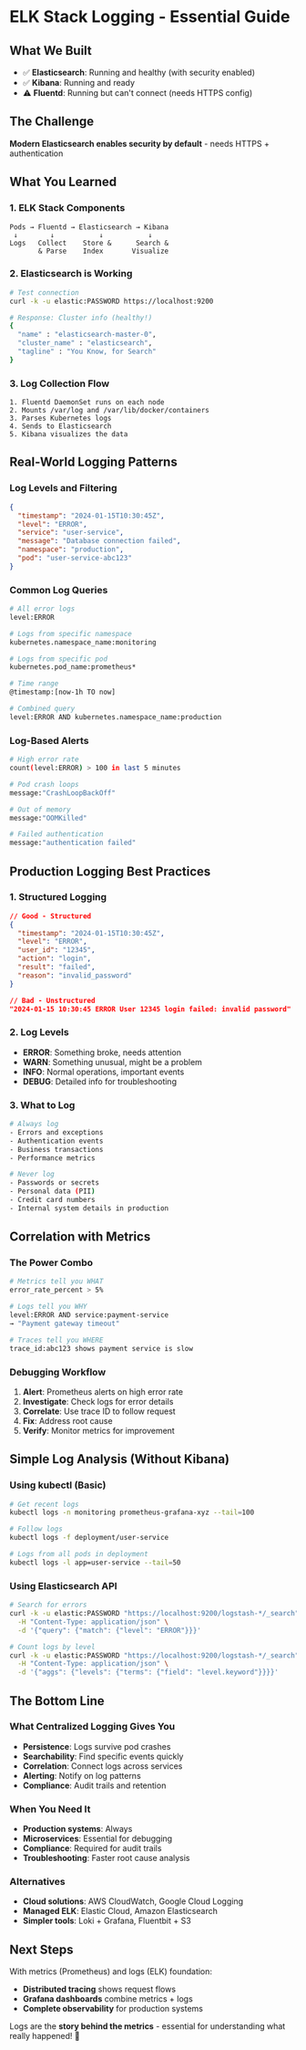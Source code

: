 # ELK Stack Logging - Essential Guide

## What We Built
- ✅ **Elasticsearch**: Running and healthy (with security enabled)
- ✅ **Kibana**: Running and ready
- ⚠️ **Fluentd**: Running but can't connect (needs HTTPS config)

## The Challenge
**Modern Elasticsearch enables security by default** - needs HTTPS + authentication

## What You Learned

### 1. ELK Stack Components
```
Pods → Fluentd → Elasticsearch → Kibana
 ↓        ↓           ↓           ↓
Logs   Collect    Store &      Search &
       & Parse    Index       Visualize
```

### 2. Elasticsearch is Working
```bash
# Test connection
curl -k -u elastic:PASSWORD https://localhost:9200

# Response: Cluster info (healthy!)
{
  "name" : "elasticsearch-master-0",
  "cluster_name" : "elasticsearch",
  "tagline" : "You Know, for Search"
}
```

### 3. Log Collection Flow
```
1. Fluentd DaemonSet runs on each node
2. Mounts /var/log and /var/lib/docker/containers
3. Parses Kubernetes logs
4. Sends to Elasticsearch
5. Kibana visualizes the data
```

## Real-World Logging Patterns

### Log Levels and Filtering
```json
{
  "timestamp": "2024-01-15T10:30:45Z",
  "level": "ERROR",
  "service": "user-service", 
  "message": "Database connection failed",
  "namespace": "production",
  "pod": "user-service-abc123"
}
```

### Common Log Queries
```bash
# All error logs
level:ERROR

# Logs from specific namespace
kubernetes.namespace_name:monitoring

# Logs from specific pod
kubernetes.pod_name:prometheus*

# Time range
@timestamp:[now-1h TO now]

# Combined query
level:ERROR AND kubernetes.namespace_name:production
```

### Log-Based Alerts
```bash
# High error rate
count(level:ERROR) > 100 in last 5 minutes

# Pod crash loops
message:"CrashLoopBackOff" 

# Out of memory
message:"OOMKilled"

# Failed authentication
message:"authentication failed"
```

## Production Logging Best Practices

### 1. Structured Logging
```json
// Good - Structured
{
  "timestamp": "2024-01-15T10:30:45Z",
  "level": "ERROR",
  "user_id": "12345",
  "action": "login",
  "result": "failed",
  "reason": "invalid_password"
}

// Bad - Unstructured  
"2024-01-15 10:30:45 ERROR User 12345 login failed: invalid password"
```

### 2. Log Levels
- **ERROR**: Something broke, needs attention
- **WARN**: Something unusual, might be a problem
- **INFO**: Normal operations, important events
- **DEBUG**: Detailed info for troubleshooting

### 3. What to Log
```bash
# Always log
- Errors and exceptions
- Authentication events
- Business transactions
- Performance metrics

# Never log
- Passwords or secrets
- Personal data (PII)
- Credit card numbers
- Internal system details in production
```

## Correlation with Metrics

### The Power Combo
```bash
# Metrics tell you WHAT
error_rate_percent > 5%

# Logs tell you WHY
level:ERROR AND service:payment-service
→ "Payment gateway timeout"

# Traces tell you WHERE
trace_id:abc123 shows payment service is slow
```

### Debugging Workflow
1. **Alert**: Prometheus alerts on high error rate
2. **Investigate**: Check logs for error details
3. **Correlate**: Use trace ID to follow request
4. **Fix**: Address root cause
5. **Verify**: Monitor metrics for improvement

## Simple Log Analysis (Without Kibana)

### Using kubectl (Basic)
```bash
# Get recent logs
kubectl logs -n monitoring prometheus-grafana-xyz --tail=100

# Follow logs
kubectl logs -f deployment/user-service

# Logs from all pods in deployment
kubectl logs -l app=user-service --tail=50
```

### Using Elasticsearch API
```bash
# Search for errors
curl -k -u elastic:PASSWORD "https://localhost:9200/logstash-*/_search" \
  -H "Content-Type: application/json" \
  -d '{"query": {"match": {"level": "ERROR"}}}'

# Count logs by level
curl -k -u elastic:PASSWORD "https://localhost:9200/logstash-*/_search" \
  -H "Content-Type: application/json" \
  -d '{"aggs": {"levels": {"terms": {"field": "level.keyword"}}}}'
```

## The Bottom Line

### What Centralized Logging Gives You
- **Persistence**: Logs survive pod crashes
- **Searchability**: Find specific events quickly
- **Correlation**: Connect logs across services
- **Alerting**: Notify on log patterns
- **Compliance**: Audit trails and retention

### When You Need It
- **Production systems**: Always
- **Microservices**: Essential for debugging
- **Compliance**: Required for audit trails
- **Troubleshooting**: Faster root cause analysis

### Alternatives
- **Cloud solutions**: AWS CloudWatch, Google Cloud Logging
- **Managed ELK**: Elastic Cloud, Amazon Elasticsearch
- **Simpler tools**: Loki + Grafana, Fluentbit + S3

## Next Steps
With metrics (Prometheus) and logs (ELK) foundation:
- **Distributed tracing** shows request flows
- **Grafana dashboards** combine metrics + logs
- **Complete observability** for production systems

Logs are the **story behind the metrics** - essential for understanding what really happened! 📝
